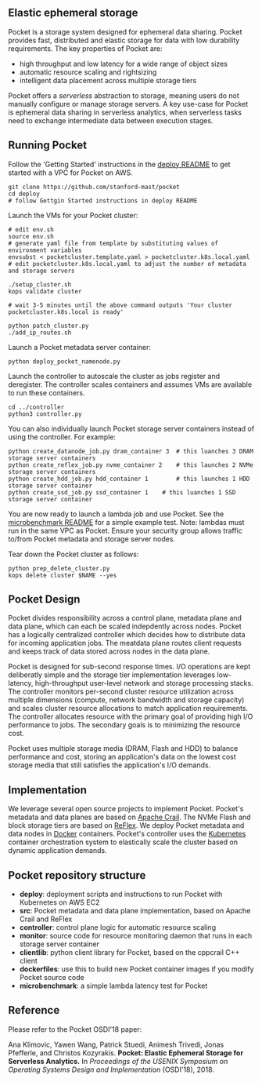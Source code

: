 ## Elastic ephemeral storage

Pocket is a storage system designed for ephemeral data sharing. Pocket provides fast, distributed and elastic storage for data with low durability requirements.
The key properties of Pocket are:

* high throughput and low latency for a wide range of object sizes
* automatic resource scaling and rightsizing
* intelligent data placement across multiple storage tiers
	
Pocket offers a *serverless* abstraction to storage, meaning users do not manually configure or manage storage servers. A key use-case for Pocket is ephemeral data sharing in serverless analytics, when serverless tasks need to exchange intermediate data between execution stages. 


## Running Pocket

Follow the 'Getting Started' instructions in the [deploy README](https://github.com/stanford-mast/pocket/blob/master/deploy/README.md) to get started with a VPC for Pocket on AWS. 

```
git clone https://github.com/stanford-mast/pocket
cd deploy
# follow Gettgin Started instructions in deploy README
```

Launch the VMs for your Pocket cluster:

```
# edit env.sh 
source env.sh
# generate yaml file from template by substituting values of environment variables
envsubst < pocketcluster.template.yaml > pocketcluster.k8s.local.yaml
# edit pocketcluster.k8s.local.yaml to adjust the number of metadata and storage servers

./setup_cluster.sh
kops validate cluster

# wait 3-5 minutes until the above command outputs 'Your cluster pocketcluster.k8s.local is ready'

python patch_cluster.py
./add_ip_routes.sh
```

Launch a Pocket metadata server container:

```
python deploy_pocket_namenode.py 
```

Launch the controller to autoscale the cluster as jobs register and deregister. The controller scales containers and assumes VMs are available to run these containers.

```
cd ../controller
python3 controller.py
```

You can also individually launch Pocket storage server containers instead of using the controller. For example:
```
python create_datanode_job.py dram_container 3  # this luanches 3 DRAM storage server containers
python create_reflex_job.py nvme_container 2    # this launches 2 NVMe storage server containers
python create_hdd_job.py hdd_container 1        # this launches 1 HDD storage server container
python create_ssd_job.py ssd_container 1	# this luanches 1 SSD storage server container
```

You are now ready to launch a lambda job and use Pocket. See the [microbenchmark README](https://github.com/stanford-mast/pocket/tree/master/microbenchmark) for a simple example test. 
Note: lambdas must run in the same VPC as Pocket. Ensure your security group allows traffic to/from Pocket metadata and storage server nodes. 


Tear down the Pocket cluster as follows:
```
python prep_delete_cluster.py
kops delete cluster $NAME --yes
```


## Pocket Design 

Pocket divides responsibility across a control plane, metadata plane and data plane, which can each be scaled indepdently across nodes. Pocket has a logically centralized controller which decides how to distribute data for incoming application jobs. The meatdata plane routes client requests and keeps track of data stored across nodes in the data plane.

Pocket is designed for sub-second response times. I/O operations are kept deliberatly simple and the storage tier implementation leverages low-latency, high-throughput user-level network and storage processing stacks. The controller monitors per-second cluster resource utilization across multiple dimensions (compute, network bandwidth and storage capacity) and scales cluster resource allocations to match application requirements. The controller allocates resource with the primary goal of providing high I/O performance to jobs. The secondary goals is to minimizing the resource cost. 

Pocket uses multiple storage media (DRAM, Flash and HDD) to balance performance and cost, storing an application's data on the lowest cost storage media that still satisfies the application's I/O demands.


## Implementation

We leverage several open source projects to implement Pocket. Pocket's metadata and data planes are based on [Apache Crail](http://crail.io). The NVMe Flash and block  storage tiers are based on [ReFlex](https://github.com/stanford-mast/reflex). We deploy Pocket metadata and data nodes in [Docker](https://www.docker.com/) containers. Pocket's controller uses the [Kubernetes](https://kubernetes.io) container orchestration system to elastically scale the cluster based on dynamic application demands.


## Pocket repository structure

* **deploy**: deployment scripts and instructions to run Pocket with Kubernetes on AWS EC2
* **src**: Pocket metadata and data plane implementation, based on Apache Crail and ReFlex
* **controller**: control plane logic for automatic resource scaling 
* **monitor**: source code for resource monitoring daemon that runs in each storage server container
* **clientlib**: python client library for Pocket, based on the cppcrail C++ client
* **dockerfiles**: use this to build new Pocket container images if you modify Pocket source code
* **microbenchmark**: a simple lambda latency test for Pocket


## Reference

Please refer to the Pocket OSDI'18 paper: 

Ana Klimovic, Yawen Wang, Patrick Stuedi, Animesh Trivedi, Jonas Pfefferle, and Christos Kozyrakis. **Pocket: Elastic Ephemeral Storage for Serverless Analytics.** In *Proceedings of the USENIX Symposium on Operating Systems Design and Implementation* (OSDI'18), 2018.
